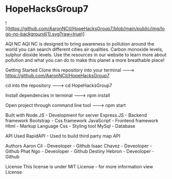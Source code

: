 # HopeHacksGroup7

![(https://github.com/AaronNCil/HopeHacksGroup7/blob/main/public/img/logo-no-background(1).svg?raw=true)]

AQI NC
AQI NC is designed to bring awareness to pollution around the world you can search different cities air qualities. Carbon monoxide levels, sulphur dioxide levels. Use the resources in our website to learn more about pollution and what you can do to make this planet a more breathable place!

Getting Started
Clone this repository into your terminal ---> https://github.com/AaronNCil/HopeHacksGroup7

cd into the repository ---> cd HopeHacksGroup7

Install dependencies in terminal ---> npm install

Open project through command line tool ---> npm start

Built with
Node.JS - Development for server
Express.JS - Backend framework
Bootstrap - Css framework
JavaScript - Frontend framework
Html - Markup Language
Css - Styling tool
MySql - Database

API Used
RapidAPI - Used to build third party map API

Authors
Aaron Cil - Deveoloper - Github
Isaac Chavez - Deveoloper - Github
Phat Ngo - Deveoloper - Github
Destiny Hebron - Deveoloper - Github

License
This license is under MIT License - for more information view License